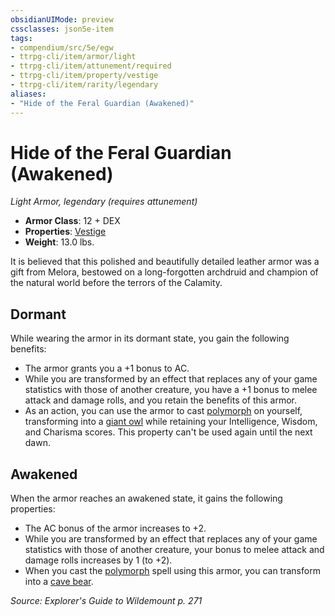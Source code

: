 ```yaml
---
obsidianUIMode: preview
cssclasses: json5e-item
tags:
- compendium/src/5e/egw
- ttrpg-cli/item/armor/light
- ttrpg-cli/item/attunement/required
- ttrpg-cli/item/property/vestige
- ttrpg-cli/item/rarity/legendary
aliases: 
- "Hide of the Feral Guardian (Awakened)"
---
```

# Hide of the Feral Guardian (Awakened)
*Light Armor, legendary (requires attunement)*  

- **Armor Class**: 12 + DEX
- **Properties**: [Vestige](/3-Mechanics/CLI/rules/item-properties.md#Vestige)
- **Weight**: 13.0 lbs.

It is believed that this polished and beautifully detailed leather armor was a gift from Melora, bestowed on a long-forgotten archdruid and champion of the natural world before the terrors of the Calamity.

## Dormant

While wearing the armor in its dormant state, you gain the following benefits:

- The armor grants you a +1 bonus to AC.  
- While you are transformed by an effect that replaces any of your game statistics with those of another creature, you have a +1 bonus to melee attack and damage rolls, and you retain the benefits of this armor.  
- As an action, you can use the armor to cast [polymorph](/3-Mechanics/CLI/spells/polymorph.md) on yourself, transforming into a [giant owl](/3-Mechanics/CLI/bestiary/beast/giant-owl.md) while retaining your Intelligence, Wisdom, and Charisma scores. This property can't be used again until the next dawn.  

## Awakened

When the armor reaches an awakened state, it gains the following properties:

- The AC bonus of the armor increases to +2.  
- While you are transformed by an effect that replaces any of your game statistics with those of another creature, your bonus to melee attack and damage rolls increases by 1 (to +2).  
- When you cast the [polymorph](/3-Mechanics/CLI/spells/polymorph.md) spell using this armor, you can transform into a [cave bear](/3-Mechanics/CLI/bestiary/beast/cave-bear.md).  

*Source: Explorer's Guide to Wildemount p. 271*